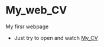 # My_web_CV
My firsr webpage

- Just try to open and watch [My_CV](https://jekapan.github.io/My_web_CV/)
